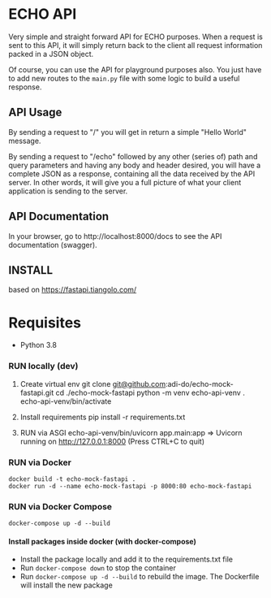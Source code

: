 # ECHO API

Very simple and straight forward API for ECHO purposes. When a request is sent to this API, it will simply return back to the client all request information packed in a JSON object.

Of course, you can use the API for playground purposes also. You just have to add new routes to the `main.py` file with some logic to build a useful response.

## API Usage

By sending a request to "/" you will get in return a simple "Hello World" message.

By sending a request to "/echo" followed by any other (series of) path and query parameters and having any body and header desired, you will have a complete JSON as a response, containing all the data received by the API server. In other words, it will give you a full picture of what your client application is sending to the server.

## API Documentation

In your browser, go to http://localhost:8000/docs to see the API documentation (swagger).

## INSTALL

based on https://fastapi.tiangolo.com/

# Requisites
- Python 3.8

### RUN locally (dev)

1. Create virtual env
    git clone git@github.com:adi-do/echo-mock-fastapi.git
    cd ./echo-mock-fastapi
    python -m venv echo-api-venv
    . echo-api-venv/bin/activate

2. Install requirements
    pip install -r requirements.txt

3. RUN via ASGI
    echo-api-venv/bin/uvicorn app.main:app
    => Uvicorn running on http://127.0.0.1:8000 (Press CTRL+C to quit)

### RUN via Docker
    docker build -t echo-mock-fastapi .
    docker run -d --name echo-mock-fastapi -p 8000:80 echo-mock-fastapi

### RUN via Docker Compose
    docker-compose up -d --build

#### Install packages inside docker (with docker-compose)
- Install the package locally and add it to the requirements.txt file
- Run `docker-compose down` to stop the container
- Run `docker-compose up -d --build` to rebuild the image. The Dockerfile will install the new package
